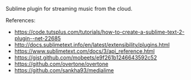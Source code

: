Sublime plugin for streaming music from the cloud.

References:
- https://code.tutsplus.com/tutorials/how-to-create-a-sublime-text-2-plugin--net-22685
- http://docs.sublimetext.info/en/latest/extensibility/plugins.html
- https://www.sublimetext.com/docs/3/api_reference.html
- https://gist.github.com/mobeets/e9f261b1246643592c52
- https://github.com/overtone/overtone
- https://github.com/sankha93/medialime